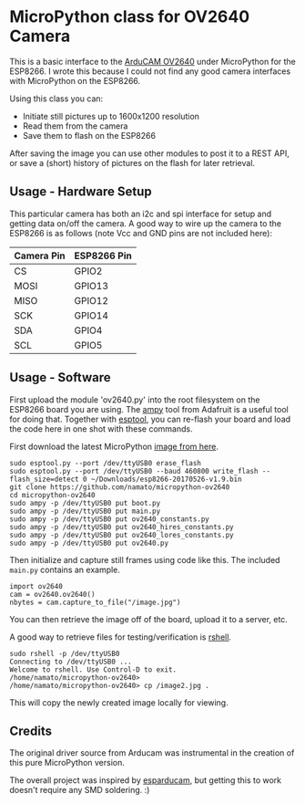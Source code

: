
# MicroPython class for OV2640 Camera

This is a basic interface to the [ArduCAM OV2640](http://www.arducam.com/camera-modules/2mp-ov2640/) under MicroPython for the ESP8266.  I wrote this because I could not find any good camera interfaces with MicroPython on the ESP8266.

Using this class you can:
* Initiate still pictures up to 1600x1200 resolution
* Read them from the camera
* Save them to flash on the ESP8266

After saving the image you can use other modules to post it to a REST API,
or save a (short) history of pictures on the flash for later retrieval.

## Usage - Hardware Setup

This particular camera has both an i2c and spi interface for setup and
getting data on/off the camera.  A good way to wire up the camera to
the ESP8266 is as follows (note Vcc and GND pins are not included here):

 Camera Pin | ESP8266 Pin  |
| --------- | ------------ |
| CS        | GPIO2        |
| MOSI      | GPIO13       |
| MISO      | GPIO12       |
| SCK       | GPIO14       |
| SDA       | GPIO4        |
| SCL       | GPIO5        |

## Usage - Software

First upload the module 'ov2640.py' into the root filesystem on the
ESP8266 board you are using.  The [ampy](https://github.com/adafruit/ampy)
tool from Adafruit is a useful tool for doing that.  Together with
[esptool](https://github.com/espressif/esptool), you can re-flash your
board and load the code here in one shot with these commands.

First download the latest MicroPython [image from here](http://micropython.org/download#esp8266).

```
sudo esptool.py --port /dev/ttyUSB0 erase_flash
sudo esptool.py --port /dev/ttyUSB0 --baud 460800 write_flash --flash_size=detect 0 ~/Downloads/esp8266-20170526-v1.9.bin
git clone https://github.com/namato/micropython-ov2640
cd micropython-ov2640
sudo ampy -p /dev/ttyUSB0 put boot.py
sudo ampy -p /dev/ttyUSB0 put main.py
sudo ampy -p /dev/ttyUSB0 put ov2640_constants.py
sudo ampy -p /dev/ttyUSB0 put ov2640_hires_constants.py
sudo ampy -p /dev/ttyUSB0 put ov2640_lores_constants.py
sudo ampy -p /dev/ttyUSB0 put ov2640.py
```

Then initialize and capture still frames using code like this.  The included `main.py` contains an example.

```
import ov2640
cam = ov2640.ov2640()
nbytes = cam.capture_to_file("/image.jpg")
```
You can then retrieve the image off of the board, upload it to a server, etc.

A good way to retrieve files for testing/verification is
[rshell](https://github.com/dhylands/rshell).

```
sudo rshell -p /dev/ttyUSB0
Connecting to /dev/ttyUSB0 ...
Welcome to rshell. Use Control-D to exit.
/home/namato/micropython-ov2640>
/home/namato/micropython-ov2640> cp /image2.jpg .
```

This will copy the newly created image locally for viewing.

## Credits

The original driver source from Arducam was instrumental in the creation of this pure
MicroPython version.

The overall project was inspired by
[esparducam](https://johan.kanflo.com/building-the-esparducam/), but
getting this to work doesn't require any SMD soldering. :)
